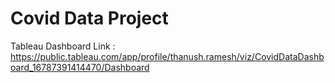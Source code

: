 # Covid Data Project
Tableau Dashboard Link : https://public.tableau.com/app/profile/thanush.ramesh/viz/CovidDataDashboard_16787391414470/Dashboard
